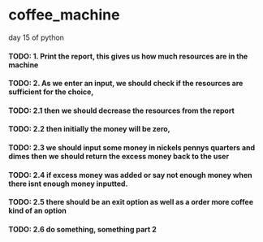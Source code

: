 # coffee_machine
day 15 of python
#### TODO: 1. Print the report, this gives us how much resources are in the machine
#### TODO: 2. As we enter an input, we should check if the resources are sufficient for the choice,
#### TODO: 2.1 then we should decrease the resources from the report
#### TODO: 2.2 then initially the money will be zero,
#### TODO: 2.3 we should input some money in nickels pennys quarters and dimes then we should return the excess money back to the user
#### TODO: 2.4 if excess money was added or say not enough money when there isnt enough money inputted.
#### TODO: 2.5 there should be an exit option as well as a order more coffee kind of an option
#### TODO: 2.6 do something, something part 2
